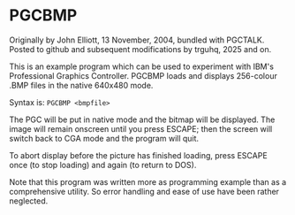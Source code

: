 # PGCBMP                          
Originally by John Elliott, 13 November, 2004, bundled with PGCTALK. Posted
to github and subsequent modifications by trguhq, 2025 and on.

This is an example program which can be used to experiment with IBM's
Professional Graphics Controller. PGCBMP loads and displays 256-colour .BMP
files in the native 640x480 mode.

Syntax is:
```PGCBMP <bmpfile>```

The PGC will be put in native mode and the bitmap will be displayed. The 
image will remain onscreen until you press ESCAPE; then the screen will 
switch back to CGA mode and the program will quit. 

To abort display before the picture has finished loading, press ESCAPE once 
(to stop loading) and again (to return to DOS). 

Note that this program was written more as programming example 
than as a comprehensive utility. So error handling and ease of use have
been rather neglected.                        
